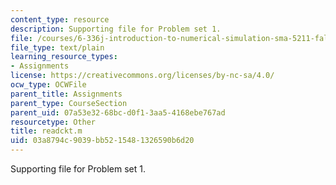 ```yaml
---
content_type: resource
description: Supporting file for Problem set 1.
file: /courses/6-336j-introduction-to-numerical-simulation-sma-5211-fall-2003/03a8794c9039bb5215481326590b6d20_readckt.m
file_type: text/plain
learning_resource_types:
- Assignments
license: https://creativecommons.org/licenses/by-nc-sa/4.0/
ocw_type: OCWFile
parent_title: Assignments
parent_type: CourseSection
parent_uid: 07a53e32-68bc-d0f1-3aa5-4168ebe767ad
resourcetype: Other
title: readckt.m
uid: 03a8794c-9039-bb52-1548-1326590b6d20
---
```

Supporting file for Problem set 1.